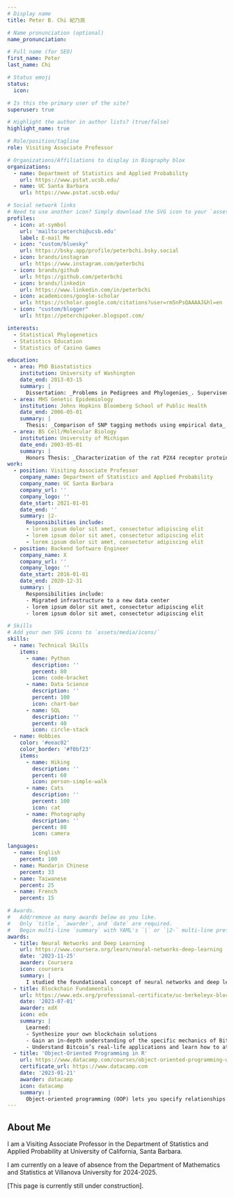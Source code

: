 ```yaml
---
# Display name
title: Peter B. Chi 紀乃民

# Name pronunciation (optional)
name_pronunciation: 

# Full name (for SEO)
first_name: Peter
last_name: Chi

# Status emoji
status:
  icon: 

# Is this the primary user of the site?
superuser: true

# Highlight the author in author lists? (true/false)
highlight_name: true

# Role/position/tagline
role: Visiting Associate Professor

# Organizations/Affiliations to display in Biography blox
organizations:
  - name: Department of Statistics and Applied Probability
    url: https://www.pstat.ucsb.edu/
  - name: UC Santa Barbara
    url: https://www.pstat.ucsb.edu/

# Social network links
# Need to use another icon? Simply download the SVG icon to your `assets/media/icons/` folder.
profiles:
  - icon: at-symbol
    url: 'mailto:peterchi@ucsb.edu'
    label: E-mail Me
  - icon: "custom/bluesky"
    url: https://bsky.app/profile/peterbchi.bsky.social
  - icon: brands/instagram
    url: https://www.instagram.com/peterbchi
  - icon: brands/github
    url: https://github.com/peterbchi
  - icon: brands/linkedin
    url: https://www.linkedin.com/in/peterbchi
  - icon: academicons/google-scholar
    url: https://scholar.google.com/citations?user=rm5nPsQAAAAJ&hl=en
  - icon: "custom/blogger"
    url: https://peterchipoker.blogspot.com/

interests:
  - Statistical Phylogenetics
  - Statistics Education
  - Statistics of Casino Games

education:
  - area: PhD Biostatistics
    institution: University of Washington
    date_end: 2013-03-15
    summary: |
      Dissertation: _Problems in Pedigrees and Phylogenies_. Supervised by [Dr. Volodymyr Minin](https://www.stat.uci.edu/faculty/vladimir-minin/). A version of one chapter won a runner-up award in the Student Paper Competition at the [WNAR conference](https://wnarofibs.wildapricot.org/), and was published in PeerJ ([Chi et al. 2014](https://peerj.com/articles/373/)).
  - area: MHS Genetic Epidemiology
    institution: Johns Hopkins Bloomberg School of Public Health
    date_end: 2006-05-01
    summary: |
      Thesis: _Comparison of SNP tagging methods using empirical data_. Supervised by [Dr. Dani Fallin](https://sph.emory.edu/faculty/profile/index.php?FID=m.%20daniele-fallin-13081). A revised version of it was published in Genetic Epidemiology ([Chi et al. 2006](https://onlinelibrary.wiley.com/doi/epdf/10.1002/gepi.20172)).
  - area: BS Cell/Molecular Biology
    institution: University of Michigan
    date_end: 2003-05-01
    summary: |
      Honors Thesis: _Characterization of the rat P2X4 receptor protein through molecular and electrophysiological techniques_. Supervised by [Dr. Rich Hume](https://lsa.umich.edu/mcdb/people/faculty/rhume.html). 
work:
  - position: Visiting Associate Professor
    company_name: Department of Statistics and Applied Probability
    company_name: UC Santa Barbara
    company_url: ''
    company_logo: ''
    date_start: 2021-01-01
    date_end: ''
    summary: |2-
      Responsibilities include:
      - lorem ipsum dolor sit amet, consectetur adipiscing elit
      - lorem ipsum dolor sit amet, consectetur adipiscing elit
      - lorem ipsum dolor sit amet, consectetur adipiscing elit
  - position: Backend Software Engineer
    company_name: X
    company_url: ''
    company_logo: ''
    date_start: 2016-01-01
    date_end: 2020-12-31
    summary: |
      Responsibilities include:
      - Migrated infrastructure to a new data center
      - lorem ipsum dolor sit amet, consectetur adipiscing elit
      - lorem ipsum dolor sit amet, consectetur adipiscing elit

# Skills
# Add your own SVG icons to `assets/media/icons/`
skills:
  - name: Technical Skills
    items:
      - name: Python
        description: ''
        percent: 80
        icon: code-bracket
      - name: Data Science
        description: ''
        percent: 100
        icon: chart-bar
      - name: SQL
        description: ''
        percent: 40
        icon: circle-stack
  - name: Hobbies
    color: '#eeac02'
    color_border: '#f0bf23'
    items:
      - name: Hiking
        description: ''
        percent: 60
        icon: person-simple-walk
      - name: Cats
        description: ''
        percent: 100
        icon: cat
      - name: Photography
        description: ''
        percent: 80
        icon: camera

languages:
  - name: English
    percent: 100
  - name: Mandarin Chinese
    percent: 33
  - name: Taiwanese
    percent: 25
  - name: French
    percent: 15

# Awards.
#   Add/remove as many awards below as you like.
#   Only `title`, `awarder`, and `date` are required.
#   Begin multi-line `summary` with YAML's `|` or `|2-` multi-line prefix and indent 2 spaces below.
awards:
  - title: Neural Networks and Deep Learning
    url: https://www.coursera.org/learn/neural-networks-deep-learning
    date: '2023-11-25'
    awarder: Coursera
    icon: coursera
    summary: |
      I studied the foundational concept of neural networks and deep learning. By the end, I was familiar with the significant technological trends driving the rise of deep learning; build, train, and apply fully connected deep neural networks; implement efficient (vectorized) neural networks; identify key parameters in a neural network’s architecture; and apply deep learning to your own applications.
  - title: Blockchain Fundamentals
    url: https://www.edx.org/professional-certificate/uc-berkeleyx-blockchain-fundamentals
    date: '2023-07-01'
    awarder: edX
    icon: edx
    summary: |
      Learned:
      - Synthesize your own blockchain solutions
      - Gain an in-depth understanding of the specific mechanics of Bitcoin
      - Understand Bitcoin’s real-life applications and learn how to attack and destroy Bitcoin, Ethereum, smart contracts and Dapps, and alternatives to Bitcoin’s Proof-of-Work consensus algorithm
  - title: 'Object-Oriented Programming in R'
    url: https://www.datacamp.com/courses/object-oriented-programming-with-s3-and-r6-in-r
    certificate_url: https://www.datacamp.com
    date: '2023-01-21'
    awarder: datacamp
    icon: datacamp
    summary: |
      Object-oriented programming (OOP) lets you specify relationships between functions and the objects that they can act on, helping you manage complexity in your code. This is an intermediate level course, providing an introduction to OOP, using the S3 and R6 systems. S3 is a great day-to-day R programming tool that simplifies some of the functions that you write. R6 is especially useful for industry-specific analyses, working with web APIs, and building GUIs.
---
```


## About Me

I am a Visiting Associate Professor in the Department of Statistics and Applied Probability at University of California, Santa Barbara. 

I am currently on a leave of absence from the Department of Mathematics and Statistics at Villanova University for 2024-2025. 

[This page is currently still under construction].
